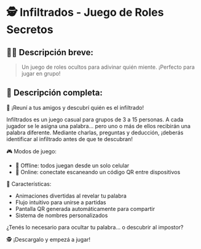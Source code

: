 # 🕵️ Infiltrados - Juego de Roles Secretos

## 🧑‍💻 Descripción breve:
> Un juego de roles ocultos para adivinar quién miente. ¡Perfecto para jugar en grupo!

## 📄 Descripción completa:
🎉 ¡Reuní a tus amigos y descubrí quién es el infiltrado!

Infiltrados es un juego casual para grupos de 3 a 15 personas. A cada jugador se le asigna una palabra... pero uno o más de ellos recibirán una palabra diferente. Mediante charlas, preguntas y deducción, ¡deberás identificar al infiltrado antes de que te descubran!

🎮 Modos de juego:
- 👥 Offline: todos juegan desde un solo celular
- 📱 Online: conectate escaneando un código QR entre dispositivos

🔑 Características:
- Animaciones divertidas al revelar tu palabra
- Flujo intuitivo para unirse a partidas
- Pantalla QR generada automáticamente para compartir
- Sistema de nombres personalizados

¿Tenés lo necesario para ocultar tu palabra... o descubrir al impostor?

🕵️ ¡Descargalo y empezá a jugar!


